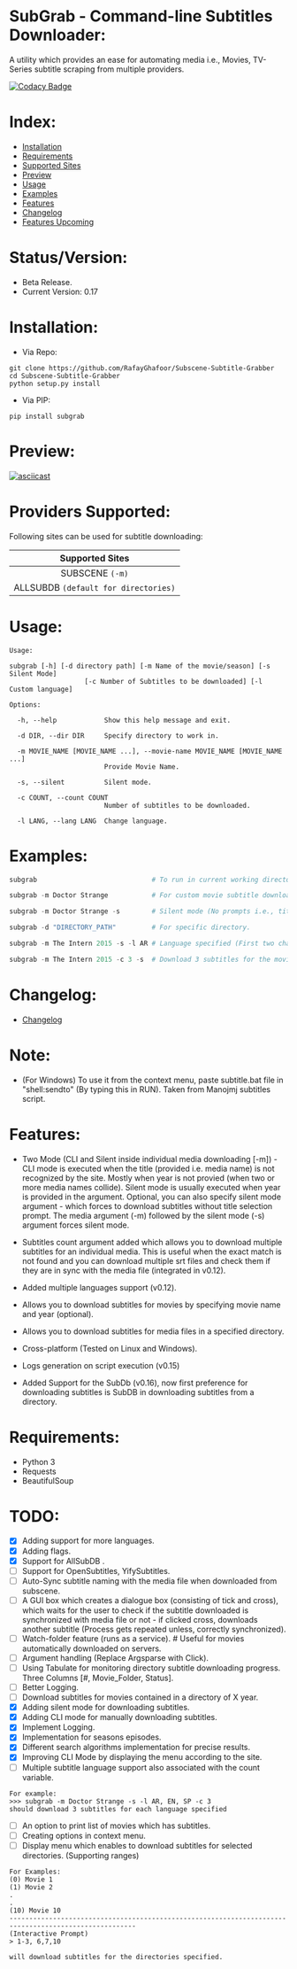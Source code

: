# SubGrab - Command-line Subtitles Downloader:

A utility which provides an ease for automating media i.e., Movies, TV-Series subtitle scraping from multiple providers.

[![Codacy Badge](https://api.codacy.com/project/badge/Grade/1f1ddff652d14f60bbf2f8d0b6c11cc8)](https://www.codacy.com/app/RafayGhafoor/Subscene-Subtitle-Grabber?utm_source=github.com&amp;utm_medium=referral&amp;utm_content=RafayGhafoor/Subscene-Subtitle-Grabber&amp;utm_campaign=Badge_Grade)

# Index:
* [Installation](https://github.com/RafayGhafoor/Subscene-Subtitle-Grabber#installation)
* [Requirements](https://github.com/RafayGhafoor/Subscene-Subtitle-Grabber#requirements)
* [Supported Sites](https://github.com/RafayGhafoor/Subscene-Subtitle-Grabber#providers-supported)
* [Preview](https://github.com/RafayGhafoor/Subscene-Subtitle-Grabber#preview)
* [Usage](https://github.com/RafayGhafoor/Subscene-Subtitle-Grabber#usage)
* [Examples](https://github.com/RafayGhafoor/Subscene-Subtitle-Grabber#examples)
* [Features](https://github.com/RafayGhafoor/Subscene-Subtitle-Grabber#features)
* [Changelog](https://github.com/RafayGhafoor/Subscene-Subtitle-Grabber#changelog)
* [Features Upcoming](https://github.com/RafayGhafoor/Subscene-Subtitle-Grabber#todo)

# Status/Version:

- Beta Release.
- Current Version: 0.17

# Installation:

* Via Repo:
```
git clone https://github.com/RafayGhafoor/Subscene-Subtitle-Grabber
cd Subscene-Subtitle-Grabber
python setup.py install
```

* Via PIP:

`pip install subgrab`

# Preview:

[![asciicast](https://asciinema.org/a/4tZ08jjH7yeITtYK6bpsrH5c5.png)](https://asciinema.org/a/4tZ08jjH7yeITtYK6bpsrH5c5?speed=2)

# Providers Supported:
Following sites can be used for subtitle downloading:

<center>

| Supported Sites |
| :--------------: |
| SUBSCENE ```(-m)``` |
| ALLSUBDB ```(default for directories)``` |

</center>


# Usage:

```
Usage:

subgrab [-h] [-d directory path] [-m Name of the movie/season] [-s Silent Mode]
                   [-c Number of Subtitles to be downloaded] [-l Custom language]

Options:

  -h, --help            Show this help message and exit.

  -d DIR, --dir DIR     Specify directory to work in.

  -m MOVIE_NAME [MOVIE_NAME ...], --movie-name MOVIE_NAME [MOVIE_NAME ...]
                        Provide Movie Name.

  -s, --silent          Silent mode.

  -c COUNT, --count COUNT
                        Number of subtitles to be downloaded.

  -l LANG, --lang LANG  Change language.

```

# Examples:

```python
subgrab                             # To run in current working directory.

subgrab -m Doctor Strange           # For custom movie subtitle download.

subgrab -m Doctor Strange -s        # Silent mode (No prompts i.e., title selection [if not found]).

subgrab -d "DIRECTORY_PATH"         # For specific directory.

subgrab -m The Intern 2015 -s -l AR # Language specified (First two characters of the language).

subgrab -m The Intern 2015 -c 3 -s  # Download 3 subtitles for the movie.
```

# Changelog:

* [Changelog](https://github.com/RafayGhafoor/Subscene-Subtitle-Grabber/blob/dev/changelog.rst)

# Note:

- (For Windows) To use it from the context menu, paste subtitle.bat file in "shell:sendto" (By typing this in RUN).
Taken from Manojmj subtitles script.

# Features:

- Two Mode (CLI and Silent inside individual media downloading [-m]) - CLI mode is executed when the title (provided i.e. media name) is not recognized by the site. Mostly when year is not provied (when two or more media names collide). Silent mode is usually executed when year is provided in the argument. Optional, you can also specify silent mode argument - which forces to download subtitles without title selection prompt. The media argument (-m) followed by the silent mode (-s) argument forces silent mode.

- Subtitles count argument added which allows you to download multiple subtitles for an individual media. This is useful when the exact match is not found and you can download multiple srt files and check them if they are in sync with the media file (integrated in v0.12).

- Added multiple languages support (v0.12).

- Allows you to download subtitles for movies by specifying movie name and year (optional).

- Allows you to download subtitles for media files in a specified directory.

- Cross-platform (Tested on Linux and Windows).

- Logs generation on script execution (v0.15)

- Added Support for the SubDb (v0.16), now first preference for downloading subtitles is SubDB in downloading subtitles from a directory.

# Requirements:

- Python 3
- Requests
- BeautifulSoup

# TODO:

- [x] Adding support for more languages.
- [x] Adding flags.
- [X] Support for AllSubDB .
- [ ] Support for OpenSubtitles, YifySubtitles.
- [ ] Auto-Sync subtitle naming with the media file when downloaded from subscene.
- [ ] A GUI box which creates a dialogue box (consisting of tick and cross), which waits for the user to check if the subtitle downloaded is synchronized with media file or not - if clicked cross, downloads another subtitle (Process gets repeated unless, correctly synchronized).
- [ ] Watch-folder feature (runs as a service). # Useful for movies automatically downloaded on servers.
- [ ] Argument handling (Replace Argsparse with Click).
- [ ] Using Tabulate for monitoring directory subtitle downloading progress. Three Columns [#, Movie_Folder, Status].
- [ ] Better Logging.
- [ ] Download subtitles for movies contained in a directory of X year.
- [X] Adding silent mode for downloading subtitles.
- [X] Adding CLI mode for manually downloading subtitles.
- [X] Implement Logging.
- [X] Implementation for seasons episodes.
- [X] Different search algorithms implementation for precise results.
- [X] Improving CLI Mode by displaying the menu according to the site.
- [ ] Multiple subtitle language support also associated with the count variable.

```
For example:
>>> subgrab -m Doctor Strange -s -l AR, EN, SP -c 3
should download 3 subtitles for each language specified
```

- [ ] An option to print list of movies which has subtitles.
- [ ] Creating options in context menu.
- [ ] Display menu which enables to download subtitles for selected directories. (Supporting ranges)

```
For Examples:
(0) Movie 1
(1) Movie 2
.
.
(10) Movie 10
------------------------------------------------------------------------------------------------------
(Interactive Prompt)
> 1-3, 6,7,10

will download subtitles for the directories specified.
```
